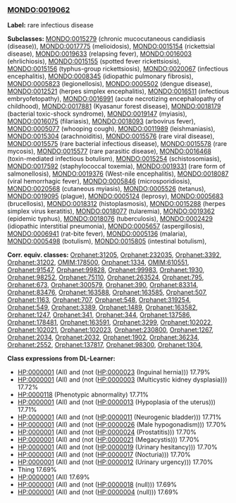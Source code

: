 
### [MONDO:0019062](http://purl.obolibrary.org/obo/MONDO_0019062)
**Label:** rare infectious disease

**Subclasses:** [MONDO:0015279](http://purl.obolibrary.org/obo/MONDO_0015279) (chronic mucocutaneous candidiasis (disease)), [MONDO:0017775](http://purl.obolibrary.org/obo/MONDO_0017775) (melioidosis), [MONDO:0015154](http://purl.obolibrary.org/obo/MONDO_0015154) (rickettsial disease), [MONDO:0019633](http://purl.obolibrary.org/obo/MONDO_0019633) (relapsing fever), [MONDO:0016003](http://purl.obolibrary.org/obo/MONDO_0016003) (ehrlichiosis), [MONDO:0015155](http://purl.obolibrary.org/obo/MONDO_0015155) (spotted fever rickettsiosis), [MONDO:0015156](http://purl.obolibrary.org/obo/MONDO_0015156) (typhus-group rickettsiosis), [MONDO:0020067](http://purl.obolibrary.org/obo/MONDO_0020067) (infectious encephalitis), [MONDO:0008345](http://purl.obolibrary.org/obo/MONDO_0008345) (idiopathic pulmonary fibrosis), [MONDO:0005823](http://purl.obolibrary.org/obo/MONDO_0005823) (legionellosis), [MONDO:0005502](http://purl.obolibrary.org/obo/MONDO_0005502) (dengue disease), [MONDO:0012521](http://purl.obolibrary.org/obo/MONDO_0012521) (herpes simplex encephalitis), [MONDO:0016511](http://purl.obolibrary.org/obo/MONDO_0016511) (infectious embryofetopathy), [MONDO:0016991](http://purl.obolibrary.org/obo/MONDO_0016991) (acute necrotizing encephalopathy of childhood), [MONDO:0017881](http://purl.obolibrary.org/obo/MONDO_0017881) (Kyasanur forest disease), [MONDO:0018179](http://purl.obolibrary.org/obo/MONDO_0018179) (bacterial toxic-shock syndrome), [MONDO:0019147](http://purl.obolibrary.org/obo/MONDO_0019147) (myiasis), [MONDO:0016075](http://purl.obolibrary.org/obo/MONDO_0016075) (filariasis), [MONDO:0018093](http://purl.obolibrary.org/obo/MONDO_0018093) (arbovirus fever), [MONDO:0005077](http://purl.obolibrary.org/obo/MONDO_0005077) (whooping cough), [MONDO:0011989](http://purl.obolibrary.org/obo/MONDO_0011989) (leishmaniasis), [MONDO:0015304](http://purl.obolibrary.org/obo/MONDO_0015304) (arachnoiditis), [MONDO:0015576](http://purl.obolibrary.org/obo/MONDO_0015576) (rare viral disease), [MONDO:0015575](http://purl.obolibrary.org/obo/MONDO_0015575) (rare bacterial infectious disease), [MONDO:0015578](http://purl.obolibrary.org/obo/MONDO_0015578) (rare mycosis), [MONDO:0015577](http://purl.obolibrary.org/obo/MONDO_0015577) (rare parasitic disease), [MONDO:0016468](http://purl.obolibrary.org/obo/MONDO_0016468) (toxin-mediated infectious botulism), [MONDO:0015254](http://purl.obolibrary.org/obo/MONDO_0015254) (schistosomiasis), [MONDO:0017592](http://purl.obolibrary.org/obo/MONDO_0017592) (staphylococcal toxemia), [MONDO:0019331](http://purl.obolibrary.org/obo/MONDO_0019331) (rare form of salmonellosis), [MONDO:0019376](http://purl.obolibrary.org/obo/MONDO_0019376) (West-nile encephalitis), [MONDO:0018087](http://purl.obolibrary.org/obo/MONDO_0018087) (viral hemorrhagic fever), [MONDO:0005846](http://purl.obolibrary.org/obo/MONDO_0005846) (microsporidiosis), [MONDO:0020568](http://purl.obolibrary.org/obo/MONDO_0020568) (cutaneous myiasis), [MONDO:0005526](http://purl.obolibrary.org/obo/MONDO_0005526) (tetanus), [MONDO:0019095](http://purl.obolibrary.org/obo/MONDO_0019095) (plague), [MONDO:0005124](http://purl.obolibrary.org/obo/MONDO_0005124) (leprosy), [MONDO:0005683](http://purl.obolibrary.org/obo/MONDO_0005683) (brucellosis), [MONDO:0018312](http://purl.obolibrary.org/obo/MONDO_0018312) (histoplasmosis), [MONDO:0015288](http://purl.obolibrary.org/obo/MONDO_0015288) (herpes simplex virus keratitis), [MONDO:0018077](http://purl.obolibrary.org/obo/MONDO_0018077) (tularemia), [MONDO:0019362](http://purl.obolibrary.org/obo/MONDO_0019362) (epidemic typhus), [MONDO:0018076](http://purl.obolibrary.org/obo/MONDO_0018076) (tuberculosis), [MONDO:0002429](http://purl.obolibrary.org/obo/MONDO_0002429) (idiopathic interstitial pneumonia), [MONDO:0005657](http://purl.obolibrary.org/obo/MONDO_0005657) (aspergillosis), [MONDO:0006941](http://purl.obolibrary.org/obo/MONDO_0006941) (rat-bite fever), [MONDO:0005136](http://purl.obolibrary.org/obo/MONDO_0005136) (malaria), [MONDO:0005498](http://purl.obolibrary.org/obo/MONDO_0005498) (botulism), [MONDO:0015805](http://purl.obolibrary.org/obo/MONDO_0015805) (intestinal botulism), 

**Corr. equiv. classes:** [Orphanet:31205](http://www.orpha.net/ORDO/Orphanet_31205), [Orphanet:232035](http://www.orpha.net/ORDO/Orphanet_232035), [Orphanet:3392](http://www.orpha.net/ORDO/Orphanet_3392), [Orphanet:31202](http://www.orpha.net/ORDO/Orphanet_31202), [OMIM:178500](http://purl.obolibrary.org/obo/OMIM_178500), [Orphanet:1334](http://www.orpha.net/ORDO/Orphanet_1334), [OMIM:610551](http://purl.obolibrary.org/obo/OMIM_610551), [Orphanet:91547](http://www.orpha.net/ORDO/Orphanet_91547), [Orphanet:99828](http://www.orpha.net/ORDO/Orphanet_99828), [Orphanet:99983](http://www.orpha.net/ORDO/Orphanet_99983), [Orphanet:1930](http://www.orpha.net/ORDO/Orphanet_1930), [Orphanet:98252](http://www.orpha.net/ORDO/Orphanet_98252), [Orphanet:75110](http://www.orpha.net/ORDO/Orphanet_75110), [Orphanet:263524](http://www.orpha.net/ORDO/Orphanet_263524), [Orphanet:795](http://www.orpha.net/ORDO/Orphanet_795), [Orphanet:673](http://www.orpha.net/ORDO/Orphanet_673), [Orphanet:300579](http://www.orpha.net/ORDO/Orphanet_300579), [Orphanet:390](http://www.orpha.net/ORDO/Orphanet_390), [Orphanet:83314](http://www.orpha.net/ORDO/Orphanet_83314), [Orphanet:83476](http://www.orpha.net/ORDO/Orphanet_83476), [Orphanet:163588](http://www.orpha.net/ORDO/Orphanet_163588), [Orphanet:163585](http://www.orpha.net/ORDO/Orphanet_163585), [Orphanet:507](http://www.orpha.net/ORDO/Orphanet_507), [Orphanet:1163](http://www.orpha.net/ORDO/Orphanet_1163), [Orphanet:707](http://www.orpha.net/ORDO/Orphanet_707), [Orphanet:548](http://www.orpha.net/ORDO/Orphanet_548), [Orphanet:319254](http://www.orpha.net/ORDO/Orphanet_319254), [Orphanet:549](http://www.orpha.net/ORDO/Orphanet_549), [Orphanet:3389](http://www.orpha.net/ORDO/Orphanet_3389), [Orphanet:1489](http://www.orpha.net/ORDO/Orphanet_1489), [Orphanet:163582](http://www.orpha.net/ORDO/Orphanet_163582), [Orphanet:1247](http://www.orpha.net/ORDO/Orphanet_1247), [Orphanet:341](http://www.orpha.net/ORDO/Orphanet_341), [Orphanet:344](http://www.orpha.net/ORDO/Orphanet_344), [Orphanet:137586](http://www.orpha.net/ORDO/Orphanet_137586), [Orphanet:178481](http://www.orpha.net/ORDO/Orphanet_178481), [Orphanet:163591](http://www.orpha.net/ORDO/Orphanet_163591), [Orphanet:3299](http://www.orpha.net/ORDO/Orphanet_3299), [Orphanet:102022](http://www.orpha.net/ORDO/Orphanet_102022), [Orphanet:102021](http://www.orpha.net/ORDO/Orphanet_102021), [Orphanet:102023](http://www.orpha.net/ORDO/Orphanet_102023), [Orphanet:230800](http://www.orpha.net/ORDO/Orphanet_230800), [Orphanet:1267](http://www.orpha.net/ORDO/Orphanet_1267), [Orphanet:2034](http://www.orpha.net/ORDO/Orphanet_2034), [Orphanet:2032](http://www.orpha.net/ORDO/Orphanet_2032), [Orphanet:1902](http://www.orpha.net/ORDO/Orphanet_1902), [Orphanet:36234](http://www.orpha.net/ORDO/Orphanet_36234), [Orphanet:2552](http://www.orpha.net/ORDO/Orphanet_2552), [Orphanet:137817](http://www.orpha.net/ORDO/Orphanet_137817), [Orphanet:98300](http://www.orpha.net/ORDO/Orphanet_98300), [Orphanet:1304](http://www.orpha.net/ORDO/Orphanet_1304), 

**Class expressions from DL-Learner:**

- [HP:0000001](http://purl.obolibrary.org/obo/HP_0000001) (All) and (not ([HP:0000023](http://purl.obolibrary.org/obo/HP_0000023) (Inguinal hernia))) 17.79%
- [HP:0000001](http://purl.obolibrary.org/obo/HP_0000001) (All) and (not ([HP:0000003](http://purl.obolibrary.org/obo/HP_0000003) (Multicystic kidney dysplasia))) 17.72%
- [HP:0000118](http://purl.obolibrary.org/obo/HP_0000118) (Phenotypic abnormality) 17.71%
- [HP:0000001](http://purl.obolibrary.org/obo/HP_0000001) (All) and (not ([HP:0000013](http://purl.obolibrary.org/obo/HP_0000013) (Hypoplasia of the uterus))) 17.71%
- [HP:0000001](http://purl.obolibrary.org/obo/HP_0000001) (All) and (not ([HP:0000011](http://purl.obolibrary.org/obo/HP_0000011) (Neurogenic bladder))) 17.71%
- [HP:0000001](http://purl.obolibrary.org/obo/HP_0000001) (All) and (not ([HP:0000026](http://purl.obolibrary.org/obo/HP_0000026) (Male hypogonadism))) 17.70%
- [HP:0000001](http://purl.obolibrary.org/obo/HP_0000001) (All) and (not ([HP:0000024](http://purl.obolibrary.org/obo/HP_0000024) (Prostatitis))) 17.70%
- [HP:0000001](http://purl.obolibrary.org/obo/HP_0000001) (All) and (not ([HP:0000021](http://purl.obolibrary.org/obo/HP_0000021) (Megacystis))) 17.70%
- [HP:0000001](http://purl.obolibrary.org/obo/HP_0000001) (All) and (not ([HP:0000019](http://purl.obolibrary.org/obo/HP_0000019) (Urinary hesitancy))) 17.70%
- [HP:0000001](http://purl.obolibrary.org/obo/HP_0000001) (All) and (not ([HP:0000017](http://purl.obolibrary.org/obo/HP_0000017) (Nocturia))) 17.70%
- [HP:0000001](http://purl.obolibrary.org/obo/HP_0000001) (All) and (not ([HP:0000012](http://purl.obolibrary.org/obo/HP_0000012) (Urinary urgency))) 17.70%
- Thing 17.69%
- [HP:0000001](http://purl.obolibrary.org/obo/HP_0000001) (All) 17.69%
- [HP:0000001](http://purl.obolibrary.org/obo/HP_0000001) (All) and (not ([HP:0000018](http://purl.obolibrary.org/obo/HP_0000018) (null))) 17.69%
- [HP:0000001](http://purl.obolibrary.org/obo/HP_0000001) (All) and (not ([HP:0000004](http://purl.obolibrary.org/obo/HP_0000004) (null))) 17.69%


